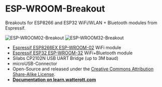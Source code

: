 # ESP-WROOM-Breakout
Breakouts for ESP8266 and ESP32 WiFi/WLAN + Bluetooth modules from Espressif.

![ESP-WROOM02-Breakout](https://github.com/watterott/ESP-WROOM-Breakout/raw/master/hardware/ESP-WROOM02-Breakout_v10.jpg)
![ESP-WROOM32-Breakout](https://github.com/watterott/ESP-WROOM-Breakout/raw/master/hardware/ESP-WROOM32-Breakout_v11.jpg)

* [Espressif ESP8266EX ESP-WROOM-02](https://espressif.com/en/products/hardware/esp8266ex/overview) WiFi module
* [Espressif ESP32 ESP-WROOM-32](https://espressif.com/en/products/hardware/esp32/overview) WiFi+Bluetooth module
* Silabs CP2102N USB UART Bridge (up to 3M baud)
* microUSB-Connector
* Open-Source and released under the [Creative Commons Attribution Share-Alike License](https://creativecommons.org/licenses/by-sa/4.0/).
* **[Documentation on learn.watterott.com](https://learn.watterott.com)**
